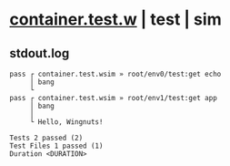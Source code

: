 # [container.test.w](../../../../../../examples/tests/sdk_tests/container/container.test.w) | test | sim

## stdout.log
```log
pass ┌ container.test.wsim » root/env0/test:get echo
     │ bang
     └ 
pass ┌ container.test.wsim » root/env1/test:get app 
     │ bang
     │ 
     └ Hello, Wingnuts!
 
Tests 2 passed (2)
Test Files 1 passed (1)
Duration <DURATION>
```

